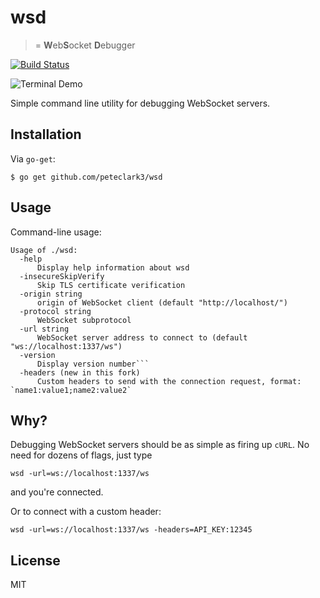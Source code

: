 # wsd

> = **W**eb**S**ocket **D**ebugger

[![Build Status](https://travis-ci.org/alexanderGugel/wsd.svg?branch=master)](https://travis-ci.org/alexanderGugel/wsd)

![Terminal Demo](https://cdn.rawgit.com/alexanderGugel/wsd/demo/demo.gif)

Simple command line utility for debugging WebSocket servers.

## Installation

Via `go-get`:

```
$ go get github.com/peteclark3/wsd
```

## Usage

Command-line usage:

```
Usage of ./wsd:
  -help
      Display help information about wsd
  -insecureSkipVerify
      Skip TLS certificate verification
  -origin string
      origin of WebSocket client (default "http://localhost/")
  -protocol string
      WebSocket subprotocol
  -url string
      WebSocket server address to connect to (default "ws://localhost:1337/ws")
  -version
      Display version number```
  -headers (new in this fork)
      Custom headers to send with the connection request, format: `name1:value1;name2:value2`
```

## Why?

Debugging WebSocket servers should be as simple as firing up `cURL`. No need
for dozens of flags, just type 

```
wsd -url=ws://localhost:1337/ws
``` 

and you're connected.

Or to connect with a custom header: 
```
wsd -url=ws://localhost:1337/ws -headers=API_KEY:12345
```

## License

 MIT
